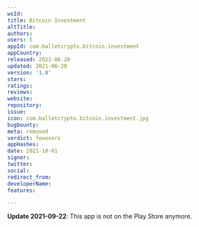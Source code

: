 ```yaml
---
wsId: 
title: Bitcoin Investment
altTitle: 
authors: 
users: 5
appId: com.balletcrypto.bitcoin.investment
appCountry: 
released: 2021-06-20
updated: 2021-06-20
version: '1.0'
stars: 
ratings: 
reviews: 
website: 
repository: 
issue: 
icon: com.balletcrypto.bitcoin.investment.jpg
bugbounty: 
meta: removed
verdict: fewusers
appHashes: 
date: 2021-10-01
signer: 
twitter: 
social: 
redirect_from: 
developerName: 
features: 

---
```


**Update 2021-09-22**: This app is not on the Play Store anymore.
